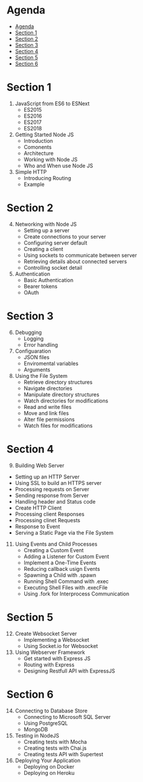 # Agenda
- [Agenda](#agenda)
- [Section 1](#section-1)
- [Section 2](#section-2)
- [Section 3](#section-3)
- [Section 4](#section-4)
- [Section 5](#section-5)
- [Section 6](#section-6)
# Section 1
1. JavaScript from ES6 to ESNext
   - ES2015
   - ES2016
   - ES2017
   - ES2018
2. Getting Started Node JS
   - Introduction
   - Comonents
   - Architecture
   - Working with Node JS
   - Who and When use Node JS
3. Simple HTTP
   - Introducing Routing
   - Example
# Section 2
4. Networking with Node JS
   - Setting up a server
   - Create connections to your server
   - Configuring server default
   - Creating a client
   - Using sockets to communicate between server
   - Retrieving details about connected servers
   - Controlling socket detail
5. Authentication
   - Basic Authentication
   - Bearer tokens
   - OAuth
# Section 3
6. Debugging
   - Logging 
   - Error handling
7. Configuaration
   - JSON files
   - Enviromental variables
   - Arguments
8. Using the File System
   - Retrieve directory structures
   - Navigate directories
   - Manipulate directory structures
   - Watch directories for modifications
   - Read and write files
   - Move and link files
   - Alter file permissions
   - Watch files for modifications
# Section 4
9.  Building Web Server
   - Setting up an HTTP Server
   - Using SSL to build an HTTPS server
   - Processing requests on Server
   - Sending response from Server
   - Handling header and Status code
   - Create HTTP Client
   - Processing client Responses
   - Processing clinet Requests
   - Response to Event
   - Serving a Static Page via the File System
11. Using Events and Child Processes
    - Creating a Custom Event
    - Adding a Listener for Custom Event
    - Implement a One-Time Events
    - Reducing callback usign Events
    - Spawning a Child  with .spawn
    - Running Shell Command with .exec
    - Executing Shell Files with .execFile
    - Using .fork for Interprocess Communication
# Section 5
12. Create Websocket Server 
    - Implementing a Websocket
    - Using Socket.io for Websocket 
13. Using Webserver Framework
    - Get started with Express JS
    - Routing with Express
    - Designing Restfull API with ExpressJS
# Section 6
14. Connecting to Database Store
    - Connecting to Microsoft SQL Server
    - Using PostgreSQL
    - MongoDB
15. Testing in NodeJS
    - Creating tests with Mocha
    - Creating tests with Chai.js
    - Creating tests API with Supertest
16. Deploying Your Application
    - Deploying on Docker
    - Deploying on Heroku
